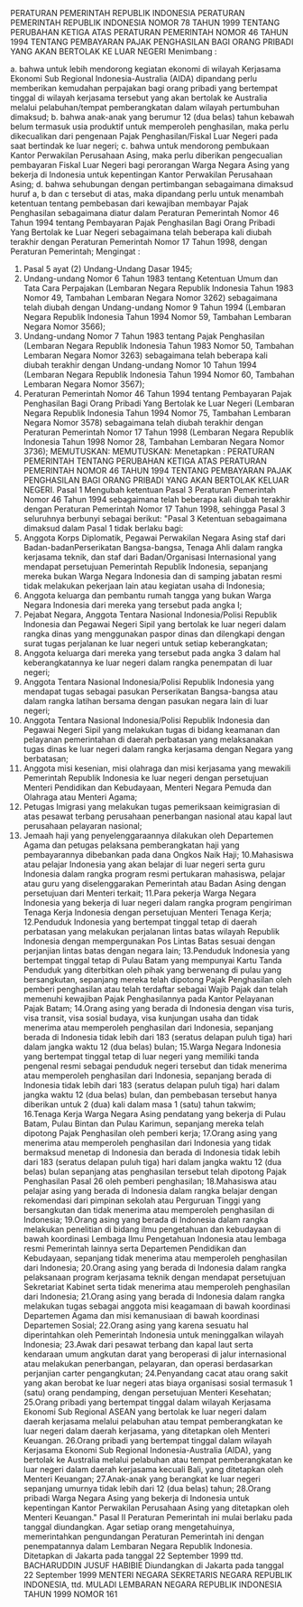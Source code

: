  PERATURAN PEMERINTAH REPUBLIK INDONESIA PERATURAN PEMERINTAH REPUBLIK INDONESIA NOMOR 78 TAHUN 1999 TENTANG PERUBAHAN KETIGA ATAS PERATURAN PEMERINTAH NOMOR 46 TAHUN 1994 TENTANG PEMBAYARAN PAJAK PENGHASILAN BAGI ORANG PRIBADI YANG AKAN BERTOLAK KE LUAR NEGERI
Menimbang :

a. bahwa untuk lebih mendorong kegiatan ekonomi di wilayah Kerjasama Ekonomi Sub Regional Indonesia-Australia (AIDA) dipandang perlu memberikan kemudahan perpajakan bagi orang pribadi yang bertempat tinggal di wilayah kerjasama tersebut yang akan bertolak ke Australia melalui pelabuhan/tempat pemberangkatan dalam wilayah pertumbuhan dimaksud;
b. bahwa anak-anak yang berumur 12 (dua belas) tahun kebawah belum termasuk usia produktif untuk memperoleh penghasilan, maka perlu dikecualikan dari pengenaan Pajak Penghasilan/Fiskal Luar Negeri pada saat bertindak ke luar negeri;
c. bahwa untuk mendorong pembukaan Kantor Perwakilan Perusahaan Asing, maka perlu diberikan pengecualian pembayaran Fiskal Luar Negeri bagi perorangan Warga Negara Asing yang bekerja di Indonesia untuk kepentingan Kantor Perwakilan Perusahaan Asing;
d. bahwa sehubungan dengan pertimbangan sebagaimana dimaksud huruf a, b dan c tersebut di atas, maka dipandang perlu untuk menambah ketentuan tentang pembebasan dari kewajiban membayar Pajak Penghasilan sebagaimana diatur dalam Peraturan Pemerintah Nomor 46 Tahun 1994 tentang Pembayaran Pajak Penghasilan Bagi Orang Pribadi Yang Bertolak ke Luar Negeri sebagaimana telah beberapa kali diubah terakhir dengan Peraturan Pemerintah Nomor 17 Tahun 1998, dengan Peraturan Pemerintah;
Mengingat :

1. Pasal 5 ayat (2) Undang-Undang Dasar 1945;
2. Undang-undang Nomor 6 Tahun 1983 tentang Ketentuan Umum dan Tata Cara Perpajakan (Lembaran Negara Republik Indonesia Tahun 1983 Nomor 49, Tambahan Lembaran Negara Nomor 3262) sebagaimana telah diubah dengan Undang-undang Nomor 9 Tahun 1994 (Lembaran Negara Republik Indonesia Tahun 1994 Nomor 59, Tambahan Lembaran Negara Nomor 3566);
3. Undang-undang Nomor 7 Tahun 1983 tentang Pajak Penghasilan (Lembaran Negara Republik Indonesia Tahun 1983 Nomor 50, Tambahan Lembaran Negara Nomor 3263) sebagaimana telah beberapa kali diubah terakhir dengan Undang-undang Nomor 10 Tahun 1994 (Lembaran Negara Republik Indonesia Tahun 1994 Nomor 60, Tambahan Lembaran Negara Nomor 3567);
4. Peraturan Pemerintah Nomor 46 Tahun 1994 tentang Pembayaran Pajak Penghasilan Bagi Orang Pribadi Yang Bertolak ke Luar Negeri (Lembaran Negara Republik Indonesia Tahun 1994 Nomor 75, Tambahan Lembaran Negara Nomor 3578) sebagaimana telah diubah terakhir dengan Peraturan Pemerintah Nomor 17 Tahun 1998 (Lembaran Negara Republik Indonesia Tahun 1998 Nomor 28, Tambahan Lembaran Negara Nomor 3736);
MEMUTUSKAN:
MEMUTUSKAN:
 Menetapkan : PERATURAN PEMERINTAH TENTANG PERUBAHAN KETIGA ATAS PERATURAN PEMERINTAH NOMOR 46 TAHUN 1994 TENTANG PEMBAYARAN PAJAK PENGHASILAN BAGI ORANG PRIBADI YANG AKAN BERTOLAK KELUAR NEGERI.
Pasal 1
Mengubah ketentuan Pasal 3 Peraturan Pemerintah Nomor 46 Tahun 1994 sebagaimana telah beberapa kali diubah terakhir dengan Peraturan Pemerintah Nomor 17 Tahun 1998, sehingga Pasal 3 seluruhnya berbunyi sebagai berikut: "Pasal 3 Ketentuan sebagaimana dimaksud dalam Pasal 1 tidak berlaku bagi:
1. Anggota Korps Diplomatik, Pegawai Perwakilan Negara Asing staf dari Badan-badanPerserikatan Bangsa-bangsa, Tenaga Ahli dalam rangka kerjasama teknik, dan staf dari Badan/Organisasi Internasional yang mendapat persetujuan Pemerintah Republik Indonesia, sepanjang mereka bukan Warga Negara Indonesia dan di samping jabatan resmi tidak melakukan pekerjaan lain atau kegiatan usaha di Indonesia;
2. Anggota keluarga dan pembantu rumah tangga yang bukan Warga Negara Indonesia dari mereka yang tersebut pada angka I;
3. Pejabat Negara, Anggota Tentara Nasional Indonesia/Polisi Republik Indonesia dan Pegawai Negeri Sipil yang bertolak ke luar negeri dalam rangka dinas yang menggunakan paspor dinas dan dilengkapi dengan surat tugas perjalanan ke luar negeri untuk setiap keberangkatan;
4. Anggota keluarga dari mereka yang tersebut pada angka 3 dalam hal keberangkatannya ke luar negeri dalam rangka penempatan di luar negeri;
5. Anggota Tentara Nasional Indonesia/Polisi Republik Indonesia yang mendapat tugas sebagai pasukan Perserikatan Bangsa-bangsa atau dalam rangka latihan bersama dengan pasukan negara lain di luar negeri;
6. Anggota Tentara Nasional Indonesia/Polisi Republik Indonesia dan Pegawai Negeri Sipil yang melakukan tugas di bidang keamanan dan pelayanan pemerintahan di daerah perbatasan yang melaksanakan tugas dinas ke luar negeri dalam rangka kerjasama dengan Negara yang berbatasan;
7. Anggota misi kesenian, misi olahraga dan misi kerjasama yang mewakili Pemerintah Republik Indonesia ke luar negeri dengan persetujuan Menteri Pendidikan dan Kebudayaan, Menteri Negara Pemuda dan Olahraga atau Menteri Agama;
8. Petugas Imigrasi yang melakukan tugas pemeriksaan keimigrasian di atas pesawat terbang perusahaan penerbangan nasional atau kapal laut perusahaan pelayaran nasional;
9. Jemaah haji yang penyelenggaraannya dilakukan oleh Departemen Agama dan petugas pelaksana pemberangkatan haji yang pembayarannya dibebankan pada dana Ongkos Naik Haji;
10.Mahasiswa atau pelajar Indonesia yang akan belajar di luar negeri serta guru Indonesia dalam rangka program resmi pertukaran mahasiswa, pelajar atau guru yang diselenggarakan Pemerintah atau Badan Asing dengan persetujuan dari Menteri terkait;
11.Para pekerja Warga Negara Indonesia yang bekerja di luar negeri dalam rangka program pengiriman Tenaga Kerja Indonesia dengan persetujuan Menteri Tenaga Kerja;
12.Penduduk Indonesia yang bertempat tinggal tetap di daerah perbatasan yang melakukan perjalanan lintas batas wilayah Republik Indonesia dengan mempergunakan Pos Lintas Batas sesuai dengan perjanjian lintas batas dengan negara lain;
13.Penduduk Indonesia yang bertempat tinggal tetap di Pulau Batam yang mempunyai Kartu Tanda Penduduk yang diterbitkan oleh pihak yang berwenang di pulau yang bersangkutan, sepanjang mereka telah dipotong Pajak Penghasilan oleh pemberi penghasilan atau telah terdaftar sebagai Wajib Pajak dan telah memenuhi kewajiban Pajak Penghasilannya pada Kantor Pelayanan Pajak Batam;
14.Orang asing yang berada di Indonesia dengan visa turis, visa transit, visa sosial budaya, visa kunjungan usaha dan tidak menerima atau memperoleh penghasilan dari Indonesia, sepanjang berada di Indonesia tidak lebih dari 183 (seratus delapan puluh tiga) hari dalam jangka waktu 12 (dua belas) bulan;
15.Warga Negara Indonesia yang bertempat tinggal tetap di luar negeri yang memiliki tanda pengenal resmi sebagai penduduk negeri tersebut dan tidak menerima atau memperoleh penghasilan dari Indonesia, sepanjang berada di Indonesia tidak lebih dari 183 (seratus delapan puluh tiga) hari dalam jangka waktu 12 (dua belas) bulan, dan pembebasan tersebut hanya diberikan untuk 2 (dua) kali dalam masa 1 (satu) tahun takwim;
16.Tenaga Kerja Warga Negara Asing pendatang yang bekerja di Pulau Batam, Pulau Bintan dan Pulau Karimun, sepanjang mereka telah dipotong Pajak Penghasilan oleh pemberi kerja;
17.Orang asing yang menerima atau memperoleh penghasilan dari Indonesia yang tidak bermaksud menetap di Indonesia dan berada di Indonesia tidak lebih dari 183 (seratus delapan puluh tiga) hari dalam jangka waktu 12 (dua belas) bulan sepanjang atas penghasilan tersebut telah dipotong Pajak Penghasilan Pasal 26 oleh pemberi penghasilan;
18.Mahasiswa atau pelajar asing yang berada di Indonesia dalam rangka belajar dengan rekomendasi dari pimpinan sekolah atau Perguruan Tinggi yang bersangkutan dan tidak menerima atau memperoleh penghasilan di Indonesia;
19.Orang asing yang berada di Indonesia dalam rangka melakukan penelitian di bidang ilmu pengetahuan dan kebudayaan di bawah koordinasi Lembaga Ilmu Pengetahuan Indonesia atau lembaga resmi Pemerintah lainnya serta Departemen Pendidikan dan Kebudayaan, sepanjang tidak menerima atau memperoleh penghasilan dari Indonesia;
20.Orang asing yang berada di Indonesia dalam rangka pelaksanaan program kerjasama teknik dengan mendapat persetujuan Sekretariat Kabinet serta tidak menerima atau memperoleh penghasilan dari Indonesia;
21.Orang asing yang berada di Indonesia dalam rangka melakukan tugas sebagai anggota misi keagamaan di bawah koordinasi Departemen Agama dan misi kemanusiaan di bawah koordinasi Departemen Sosial;
22.Orang asing yang karena sesuatu hal diperintahkan oleh Pemerintah Indonesia untuk meninggalkan wilayah Indonesia;
23.Awak dari pesawat terbang dan kapal laut serta kendaraan umum angkutan darat yang beroperasi di jalur internasional atau melakukan penerbangan, pelayaran, dan operasi berdasarkan perjanjian carter pengangkutan;
24.Penyandang cacat atau orang sakit yang akan berobat ke luar negeri atas biaya organisasi sosial termasuk 1 (satu) orang pendamping, dengan persetujuan Menteri Kesehatan;
25.Orang pribadi yang bertempat tinggal dalam wilayah Kerjasama Ekonomi Sub Regional ASEAN yang bertolak ke luar negeri dalam daerah kerjasama melalui pelabuhan atau tempat pemberangkatan ke luar negeri dalam daerah kerjasama, yang ditetapkan oleh Menteri Keuangan.
26.Orang pribadi yang bertempat tinggal dalam wilayah Kerjasama Ekonomi Sub Regional Indonesia-Australia (AIDA), yang bertolak ke Australia melalui pelabuhan atau tempat pemberangkatan ke luar negeri dalam daerah kerjasama kecuali Bali, yang ditetapkan oleh Menteri Keuangan;
27.Anak-anak yang berangkat ke luar negeri sepanjang umurnya tidak lebih dari 12 (dua belas) tahun;
28.Orang pribadi Warga Negara Asing yang bekerja di Indonesia untuk kepentingan Kantor Perwakilan Perusahaan Asing yang ditetapkan oleh Menteri Keuangan."
Pasal II
Peraturan Pemerintah ini mulai berlaku pada tanggal diundangkan.
Agar setiap orang mengetahuinya, memerintahkan pengundangan Peraturan Pemerintah ini dengan penempatannya dalam Lembaran Negara Republik Indonesia. Ditetapkan di Jakarta pada tanggal 22 September 1999 ttd. BACHARUDDIN JUSUF HABIBIE Diundangkan di Jakarta pada tanggal 22 September 1999 MENTERI NEGARA SEKRETARIS NEGARA REPUBLIK INDONESIA, ttd. MULADI LEMBARAN NEGARA REPUBLIK INDONESIA TAHUN 1999 NOMOR 161